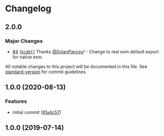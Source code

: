# Changelog

## 2.0.0

### Major Changes

- [#4](https://github.com/marko-js/express/pull/4) [`fb188f7`](https://github.com/marko-js/express/commit/fb188f7d79512d05cd341d53f292f3fbd448cdd8) Thanks [@DylanPiercey](https://github.com/DylanPiercey)! - Change to real esm default export for native esm.

All notable changes to this project will be documented in this file. See [standard-version](https://github.com/conventional-changelog/standard-version) for commit guidelines.

## 1.0.0 (2020-08-13)

### Features

- initial commit ([81a4c57](https://github.com/marko-js/express/commit/81a4c5748fd489a9a9f870754cf3b78ef2881592))

## 1.0.0 (2019-07-14)
